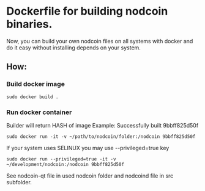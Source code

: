 # Dockerfile for building nodcoin binaries.

Now, you can build your own nodcoin files on all systems with docker and do it easy without installing depends on your system.

## How:

### Build docker image

```
sudo docker build .
```

### Run docker container

Builder will return HASH of image
Example:
Successfully built 9bbff825d50f

```
sudo docker run -it -v ~/path/to/nodcoin/folder:/nodcoin 9bbff825d50f
```

If your system uses SELINUX you may use --privileged=true key

```
sudo docker run --privileged=true -it -v ~/development/nodcoin:/nodcoin 9bbff825d50f
```

See nodcoin-qt file in used nodcoin folder and nodcoind file in src subfolder.